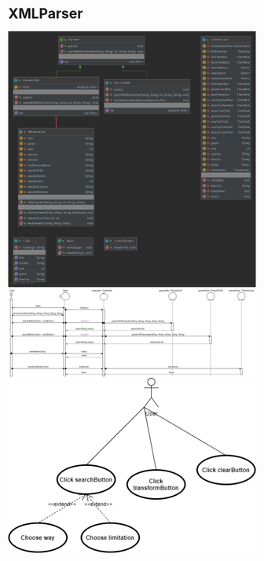 # XMLParser
![classesDiagram](https://github.com/SophiaYarmolenko/XMLParser/blob/main/XmlToHtmlParserApp/ClassesDiagram.png)
![diagram](https://github.com/SophiaYarmolenko/XMLParser/blob/main/Diagram.png)
![useCase](https://github.com/SophiaYarmolenko/XMLParser/blob/main/UseCase.png)
